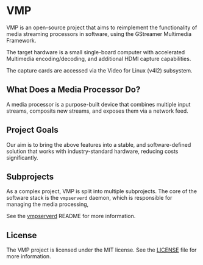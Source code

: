 # VMP
VMP is an open-source project that aims to reimplement the functionality
of media streaming processors in software, using the GStreamer Multimedia
Framework.

The target hardware is a small single-board computer with accelerated
Multimedia encoding/decoding, and additional HDMI capture capabilities.

The capture cards are accessed via the Video for Linux (v4l2) subsystem.

## What Does a Media Processor Do?
A media processor is a purpose-built device that combines multiple input streams,
composits new streams, and exposes them via a network feed.

## Project Goals
Our aim is to bring the above features into a stable, and
software-defined solution that works with industry-standard hardware, reducing
costs significantly.

## Subprojects

As a complex project, VMP is split into multiple subprojects. The core of the software
stack is the `vmpserverd` daemon, which is responsible for managing the media processing,

See the [vmpserverd](vmpserverd/README.md) README for more information.

## License

The VMP project is licensed under the MIT license. See the [LICENSE](LICENSE) file for more information.